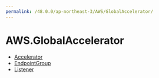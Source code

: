 ```yaml
---
permalink: /48.0.0/ap-northeast-3/AWS/GlobalAccelerator/
---
```


# AWS.GlobalAccelerator



* [Accelerator](Accelerator.md)
* [EndpointGroup](EndpointGroup.md)
* [Listener](Listener.md)